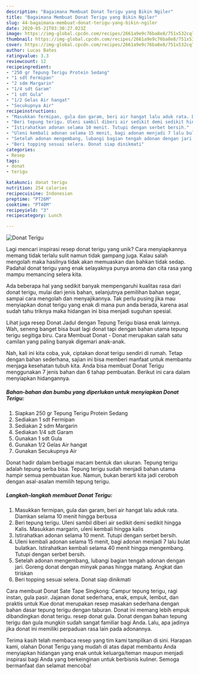 ```yaml
---
description: "Bagaimana Membuat Donat Terigu yang Bikin Ngiler"
title: "Bagaimana Membuat Donat Terigu yang Bikin Ngiler"
slug: 44-bagaimana-membuat-donat-terigu-yang-bikin-ngiler
date: 2020-05-21T03:30:27.023Z
image: https://img-global.cpcdn.com/recipes/2661a9e9c76ba8e8/751x532cq70/donat-terigu-foto-resep-utama.jpg
thumbnail: https://img-global.cpcdn.com/recipes/2661a9e9c76ba8e8/751x532cq70/donat-terigu-foto-resep-utama.jpg
cover: https://img-global.cpcdn.com/recipes/2661a9e9c76ba8e8/751x532cq70/donat-terigu-foto-resep-utama.jpg
author: Lucas Bates
ratingvalue: 3.3
reviewcount: 12
recipeingredient:
- "250 gr Tepung Terigu Protein Sedang"
- "1 sdt Fermipan"
- "2 sdm Margarin"
- "1/4 sdt Garam"
- "1 sdt Gula"
- "1/2 Gelas Air hangat"
- "Secukupnya Air"
recipeinstructions:
- "Masukkan fermipan, gula dan garam, beri air hangat lalu aduk rata. Diamkan selama 10 menit hingga berbusa"
- "Beri tepung terigu. Uleni sambil diberi air sedikit demi sedikit hingga Kalis. Masukkan margarin, uleni kembali hingga kalis"
- "Istirahatkan adonan selama 10 menit. Tutupi dengan serbet bersih."
- "Uleni kembali adonan selama 15 menit, bagi adonan menjadi 7 lalu bulat bulatkan. Istirahatkan kembali selama 40 menit hingga mengembang. Tutupi dengan serbet bersih."
- "Setelah adonan mengembang, lubangi bagian tengah adonan dengan jari. Goreng donat dengan minyak panas hingga matang. Angkat dan tiriskan"
- "Beri topping sesuai selera. Donat siap dinikmati"
categories:
- Resep
tags:
- donat
- terigu

katakunci: donat terigu 
nutrition: 254 calories
recipecuisine: Indonesian
preptime: "PT26M"
cooktime: "PT40M"
recipeyield: "3"
recipecategory: Lunch

---
```



![Donat Terigu](https://img-global.cpcdn.com/recipes/2661a9e9c76ba8e8/751x532cq70/donat-terigu-foto-resep-utama.jpg)

Lagi mencari inspirasi resep donat terigu yang unik? Cara menyiapkannya memang tidak terlalu sulit namun tidak gampang juga. Kalau salah mengolah maka hasilnya tidak akan memuaskan dan bahkan tidak sedap. Padahal donat terigu yang enak selayaknya punya aroma dan cita rasa yang mampu memancing selera kita.

Ada beberapa hal yang sedikit banyak mempengaruhi kualitas rasa dari donat terigu, mulai dari jenis bahan, selanjutnya pemilihan bahan segar, sampai cara mengolah dan menyajikannya. Tak perlu pusing jika mau menyiapkan donat terigu yang enak di mana pun anda berada, karena asal sudah tahu triknya maka hidangan ini bisa menjadi suguhan spesial.

Lihat juga resep Donat Jadul dengan Tepung Terigu biasa enak lainnya. Wah, seneng banget bisa buat lagi donat tapi dengan bahan utama tepung terigu segitiga biru. Cara Membuat Donat - Donat merupakan salah satu camilan yang paling banyak digemari anak-anak.


Nah, kali ini kita coba, yuk, ciptakan donat terigu sendiri di rumah. Tetap dengan bahan sederhana, sajian ini bisa memberi manfaat untuk membantu menjaga kesehatan tubuh kita. Anda bisa membuat Donat Terigu menggunakan 7 jenis bahan dan 6 tahap pembuatan. Berikut ini cara dalam menyiapkan hidangannya.

<!--inarticleads1-->

##### Bahan-bahan dan bumbu yang diperlukan untuk menyiapkan Donat Terigu:

1. Siapkan 250 gr Tepung Terigu Protein Sedang
1. Sediakan 1 sdt Fermipan
1. Sediakan 2 sdm Margarin
1. Sediakan 1/4 sdt Garam
1. Gunakan 1 sdt Gula
1. Gunakan 1/2 Gelas Air hangat
1. Gunakan Secukupnya Air


Donat hadir dalam berbagai macam bentuk dan ukuran. Tepung terigu adalah tepung serba bisa. Tepung terigu sudah menjadi bahan utama hampir semua pembuatan kue. Namun, bukan berarti kita jadi ceroboh dengan asal-asalan memilih tepung terigu. 

<!--inarticleads2-->

##### Langkah-langkah membuat Donat Terigu:

1. Masukkan fermipan, gula dan garam, beri air hangat lalu aduk rata. Diamkan selama 10 menit hingga berbusa
1. Beri tepung terigu. Uleni sambil diberi air sedikit demi sedikit hingga Kalis. Masukkan margarin, uleni kembali hingga kalis
1. Istirahatkan adonan selama 10 menit. Tutupi dengan serbet bersih.
1. Uleni kembali adonan selama 15 menit, bagi adonan menjadi 7 lalu bulat bulatkan. Istirahatkan kembali selama 40 menit hingga mengembang. Tutupi dengan serbet bersih.
1. Setelah adonan mengembang, lubangi bagian tengah adonan dengan jari. Goreng donat dengan minyak panas hingga matang. Angkat dan tiriskan
1. Beri topping sesuai selera. Donat siap dinikmati


Cara membuat Donat Sate Tape Singkong: Campur tepung terigu, ragi instan, gula pasir. Jajanan donat sederhana, enak, empuk, lembut, dan praktis untuk Kue donat merupakan resep masakan sederhana dengan bahan dasar tepung terigu dengan taburan. Donat ini memang lebih empuk dibandingkan donat terigu. resep donat gula. Donat dengan bahan tepung terigu dan gula mungkin sudah sangat familiar bagi Anda. Lalu, apa jadinya jika donat ini memiliki perpaduan rasa lain pada adonannya. 

Terima kasih telah membaca resep yang tim kami tampilkan di sini. Harapan kami, olahan Donat Terigu yang mudah di atas dapat membantu Anda menyiapkan hidangan yang enak untuk keluarga/teman maupun menjadi inspirasi bagi Anda yang berkeinginan untuk berbisnis kuliner. Semoga bermanfaat dan selamat mencoba!
